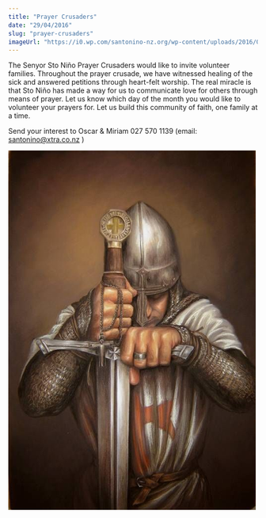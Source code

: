 ```yaml
---
title: "Prayer Crusaders"
date: "29/04/2016"
slug: "prayer-crusaders"
imageUrl: "https://i0.wp.com/santonino-nz.org/wp-content/uploads/2016/04/90fcb87abd5adc092ec86945b7299411.jpg?resize=500%2C726"
---
```


The Senyor Sto Niño Prayer Crusaders would like to invite volunteer families. Throughout the prayer crusade, we have witnessed healing of the sick and answered petitions through heart-felt worship. The real miracle is that Sto Niño has made a way for us to communicate love for others through means of prayer. Let us know which day of the month you would like to volunteer your prayers for. Let us build this community of faith, one family at a time.

Send your interest to Oscar & Miriam 027 570 1139 (email: santonino@xtra.co.nz )

![90fcb87abd5adc092ec86945b7299411](assets\images\90fcb87abd5adc092ec86945b7299411.jpg)